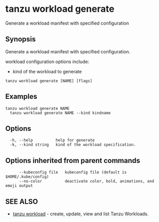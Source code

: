 # tanzu workload generate

Generate a workload manifest with specified configuration

## Synopsis

Generate a workload manifest with specified configuration.

workload configuration options include:
- kind of the workload to generate

```console
tanzu workload generate [NAME] [flags]
```

## Examples

```console
tanzu workload generate NAME
  tanzu workload generate NAME --kind kindname
```

## Options

```console
  -h, --help          help for generate
  -k, --kind string   kind of the workload specification.
```

## Options inherited from parent commands

```console
      --kubeconfig file   kubeconfig file (default is $HOME/.kube/config)
      --no-color          deactivate color, bold, animations, and emoji output
```

## SEE ALSO

* [tanzu workload](tanzu_workload.hbs.md)	 - create, update, view and list Tanzu Workloads.

